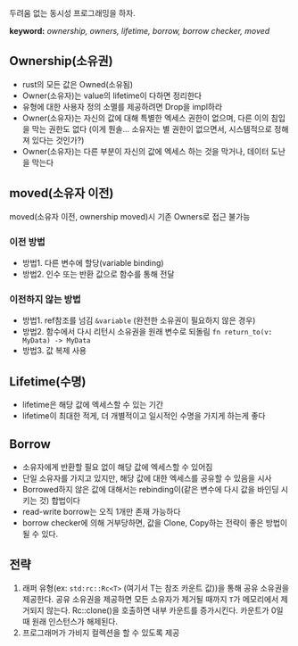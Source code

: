두려움 없는 동시성 프로그래밍을 하자.

**keyword:** _ownership, owners, lifetime, borrow, borrow checker, moved_

## Ownership(소유권)

- rust의 모든 값은 Owned(소유됨)
- Owner(소유자)는 value의 lifetime이 다하면 정리한다
- 유형에 대한 사용자 정의 소멸를 제공하려면 Drop을 impl하라
- Owner(소유자)는 자신의 값에 대해 특별한 엑세스 권한이 없으며, 다른 이의 침입을 막는 권한도 없다 (이게 뭔솔... 소유자는 별 권한이 없으면서, 시스템적으로 정해져 있다는 것인가?)
- Owner(소유자)는 다른 부분이 자신의 값에 엑세스 하는 것을 막거나, 데이터 도난을 막는다

## moved(소유자 이전)

moved(소유자 이전, ownership moved)시 기존 Owners로 접근 불가능

### 이전 방법

- 방법1. 다른 변수에 할당(variable binding)
- 방법2. 인수 또는 반환 값으로 함수를 통해 전달

### 이전하지 않는 방법

- 방법1. ref참조를 넘김 ```&variable``` (완전한 소유권이 필요하지 않은 경우)
- 방법2. 함수에서 다시 리턴시 소유권을 원래 변수로 되돌림 ```fn return_to(v: MyData) -> MyData```
- 방법3. 값 복제 사용

## Lifetime(수명)

- lifetime은 해당 값에 엑세스할 수 있는 기간
- lifetime이 최대한 적게, 더 개별적이고 일시적인 수명을 가지게 하는게 좋다

## Borrow

- 소유자에게 반환할 필요 없이 해당 값에 엑세스할 수 있어짐
- 단일 소유자를 가지고 있지만, 해당 값에 대한 엑세스를 공유할 수 있음을 시사
- Borrowed하지 않은 값에 대해서는 rebinding이(같은 변수에 다시 값을 바인딩 시키는 것) 합법이다 
- read-write borrow는 오직 1개만 존재 가능하다
- borrow checker에 의해 거부당하면, 값을 Clone, Copy하는 전략이 좋은 방법이 될 수 있다.

## 전략
1. 래퍼 유형(ex: ```std:rc::Rc<T>``` (여기서 T는 참조 카운트 값))을 통해 공유 소유권을 제공한다. 공유 소유권을 제공하면 모든 소유자가 제거될 때까지 ```T```가 메모리에서 제거되지 않는다. Rc::clone()을 호출하면 내부 카운트를 증가시킨다. 카운트가 0일때 원래 인스턴스가 해제된다.
2. 프로그래머가 가비지 컬렉션을 할 수 있도록 제공